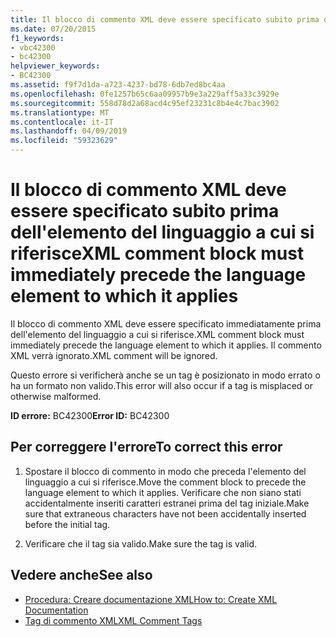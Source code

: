 ```yaml
---
title: Il blocco di commento XML deve essere specificato subito prima dell'elemento del linguaggio a cui si riferisce
ms.date: 07/20/2015
f1_keywords:
- vbc42300
- bc42300
helpviewer_keywords:
- BC42300
ms.assetid: f9f7d1da-a723-4237-bd78-6db7ed8bc4aa
ms.openlocfilehash: 0fe1257b65c6aa09957b9e3a229aff5a33c3929e
ms.sourcegitcommit: 558d78d2a68acd4c95ef23231c8b4e4c7bac3902
ms.translationtype: MT
ms.contentlocale: it-IT
ms.lasthandoff: 04/09/2019
ms.locfileid: "59323629"
---
```

# <a name="xml-comment-block-must-immediately-precede-the-language-element-to-which-it-applies"></a><span data-ttu-id="e87fd-102">Il blocco di commento XML deve essere specificato subito prima dell'elemento del linguaggio a cui si riferisce</span><span class="sxs-lookup"><span data-stu-id="e87fd-102">XML comment block must immediately precede the language element to which it applies</span></span>
<span data-ttu-id="e87fd-103">Il blocco di commento XML deve essere specificato immediatamente prima dell'elemento del linguaggio a cui si riferisce.</span><span class="sxs-lookup"><span data-stu-id="e87fd-103">XML comment block must immediately precede the language element to which it applies.</span></span> <span data-ttu-id="e87fd-104">Il commento XML verrà ignorato.</span><span class="sxs-lookup"><span data-stu-id="e87fd-104">XML comment will be ignored.</span></span>  
  
 <span data-ttu-id="e87fd-105">Questo errore si verificherà anche se un tag è posizionato in modo errato o ha un formato non valido.</span><span class="sxs-lookup"><span data-stu-id="e87fd-105">This error will also occur if a tag is misplaced or otherwise malformed.</span></span>  
  
 <span data-ttu-id="e87fd-106">**ID errore:** BC42300</span><span class="sxs-lookup"><span data-stu-id="e87fd-106">**Error ID:** BC42300</span></span>  
  
## <a name="to-correct-this-error"></a><span data-ttu-id="e87fd-107">Per correggere l'errore</span><span class="sxs-lookup"><span data-stu-id="e87fd-107">To correct this error</span></span>  
  
1. <span data-ttu-id="e87fd-108">Spostare il blocco di commento in modo che preceda l'elemento del linguaggio a cui si riferisce.</span><span class="sxs-lookup"><span data-stu-id="e87fd-108">Move the comment block to precede the language element to which it applies.</span></span> <span data-ttu-id="e87fd-109">Verificare che non siano stati accidentalmente inseriti caratteri estranei prima del tag iniziale.</span><span class="sxs-lookup"><span data-stu-id="e87fd-109">Make sure that extraneous characters have not been accidentally inserted before the initial tag.</span></span>  
  
2. <span data-ttu-id="e87fd-110">Verificare che il tag sia valido.</span><span class="sxs-lookup"><span data-stu-id="e87fd-110">Make sure the tag is valid.</span></span>  
  
## <a name="see-also"></a><span data-ttu-id="e87fd-111">Vedere anche</span><span class="sxs-lookup"><span data-stu-id="e87fd-111">See also</span></span>

- [<span data-ttu-id="e87fd-112">Procedura: Creare documentazione XML</span><span class="sxs-lookup"><span data-stu-id="e87fd-112">How to: Create XML Documentation</span></span>](../../visual-basic/programming-guide/program-structure/how-to-create-xml-documentation.md)
- [<span data-ttu-id="e87fd-113">Tag di commento XML</span><span class="sxs-lookup"><span data-stu-id="e87fd-113">XML Comment Tags</span></span>](../../visual-basic/language-reference/xmldoc/index.md)
